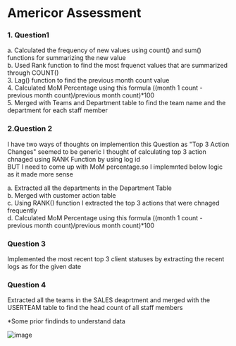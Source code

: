 # Americor Assessment 

### 1. Question1

a. Calculated the frequency of new values using count() and sum() functions for summarizing the new value <br>
b. Used Rank function to find the most frquenct values that are summarized through COUNT() <br>
3. Lag() function to find the previous month count value <br>
4. Calculated MoM Percentage using this formula ((month 1 count - previous month count)/previous month count)*100 <br>
5. Merged with Teams and Department table to find the team name and the department for each staff member <br>

### 2.Question 2 

I have two ways of thoughts on implemention this Question as "Top 3 Action Changes" seemed to be generic 
I thought of calculating top 3 action chnaged using RANK Function by using log id <br> 
BUT I need to come up with MoM percentage.so I implemnted below logic as it made more sense 

a. Extracted all the departments in the Department Table <br>
b. Merged with customer action table <br>
c. Using RANK() function I extracted the top 3 actions that were chnaged frequently <br>
d. Calculated MoM Percentage using this formula ((month 1 count - previous month count)/previous month count)*100 <br>

### Question 3

Implemented the most recent top 3 client statuses by extracting the recent logs as for the given date <br>

### Question 4

Extracted all the teams in the SALES deaprtment  and merged with the USERTEAM table to find the head count of all staff members

*Some prior findinds to understand data

![image](https://user-images.githubusercontent.com/12963112/187609758-5c94e7f7-e9bc-435c-8afa-833a4976c089.png)


